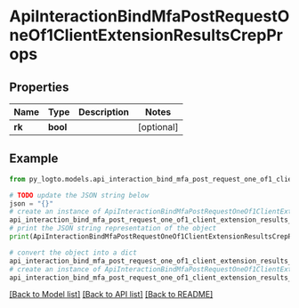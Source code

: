 # ApiInteractionBindMfaPostRequestOneOf1ClientExtensionResultsCrepProps


## Properties

Name | Type | Description | Notes
------------ | ------------- | ------------- | -------------
**rk** | **bool** |  | [optional] 

## Example

```python
from py_logto.models.api_interaction_bind_mfa_post_request_one_of1_client_extension_results_crep_props import ApiInteractionBindMfaPostRequestOneOf1ClientExtensionResultsCrepProps

# TODO update the JSON string below
json = "{}"
# create an instance of ApiInteractionBindMfaPostRequestOneOf1ClientExtensionResultsCrepProps from a JSON string
api_interaction_bind_mfa_post_request_one_of1_client_extension_results_crep_props_instance = ApiInteractionBindMfaPostRequestOneOf1ClientExtensionResultsCrepProps.from_json(json)
# print the JSON string representation of the object
print(ApiInteractionBindMfaPostRequestOneOf1ClientExtensionResultsCrepProps.to_json())

# convert the object into a dict
api_interaction_bind_mfa_post_request_one_of1_client_extension_results_crep_props_dict = api_interaction_bind_mfa_post_request_one_of1_client_extension_results_crep_props_instance.to_dict()
# create an instance of ApiInteractionBindMfaPostRequestOneOf1ClientExtensionResultsCrepProps from a dict
api_interaction_bind_mfa_post_request_one_of1_client_extension_results_crep_props_from_dict = ApiInteractionBindMfaPostRequestOneOf1ClientExtensionResultsCrepProps.from_dict(api_interaction_bind_mfa_post_request_one_of1_client_extension_results_crep_props_dict)
```
[[Back to Model list]](../README.md#documentation-for-models) [[Back to API list]](../README.md#documentation-for-api-endpoints) [[Back to README]](../README.md)



